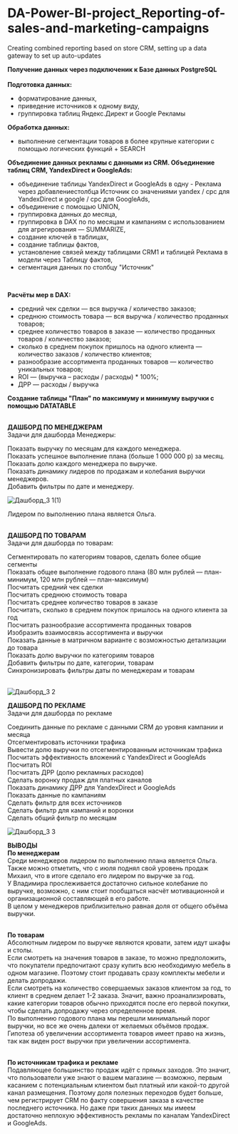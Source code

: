 # DA-Power-BI-project_Reporting-of-sales-and-marketing-campaigns
Creating combined reporting based on store CRM, setting up a data gateway to set up auto-updates

**Получение данных через подключеник к Базе данных PostgreSQL**<br><br>
**Подготовка данных:**<br>
- форматирование данных, 
- приведение источников к одному виду, 
- группировка таблиц Яндекс.Директ и Google Рекламы<br>

**Обработка данных:**<br>
- выполнение сегментации товаров в более крупные категории с помощью логических функций + SEARCH<br>
 
**Объединение данных рекламы с данными из CRM. Объединение таблиц CRM, YandexDirect и GoogleAds:**<br>
- объединение таблицы YandexDirect и GoogleAds в одну - Реклама через добавлениестолбца Источник со значениями yandex / cpc для YandexDirect и google / cpc для GoogleAds,
- объединение с помощью UNION,
- группировка данных до месяца,
- группировка в DAX по по месяцам и кампаниям с использованием для агрегирования — SUMMARIZE,
- создание ключей в таблицах,
- создание таблицы фактов,
- установление связей между таблицами CRM1 и таблицей Реклама в модели через Таблицу фактов,
- сегментация данных по столбцу "Источник"
<br>

**Расчёты мер в DAX:**<br>
- средний чек сделки — вся выручка / количество заказов;
- среднюю стоимость товара — вся выручка / количество проданных товаров;
- среднее количество товаров в заказе — количество проданных товаров / количество заказов;
- сколько в среднем покупок пришлось на одного клиента — количество заказов / количество клиентов;
- разнообразие ассортимента проданных товаров — количество уникальных товаров;
- ROI — (выручка – расходы / расходы) * 100%;
- ДРР — расходы / выручка

**Создание таблицы "План" по максимуму и минимуму выручки с помощью DATATABLE**
<br><br>

**ДАШБОРД ПО МЕНЕДЖЕРАМ**<br>
Задачи для дашборда Менеджеры:<br>

Показать выручку по месяцам для каждого менеджера.<br>
Показать успешное выполнение плана (больше 1 000 000 р) за месяц.<br>
Показать долю каждого менеджера по выручке.<br>
Показать динамику лидеров по продажам и колебания выручки менеджеров.<br>
Добавить фильтры по дате и менеджеру.<br>

![Дашборд_3 1(1)](https://github.com/ElenaTratsevskaya/DA-Power-BI-project_Reporting-of-sales-and-marketing-campaigns/assets/110056199/bbff2eae-3e0d-49c5-9c0d-8fa780262c37)

Лидером по выполнению плана является Ольга.<br><br>

**ДАШБОРД ПО ТОВАРАМ**<br>
Задачи для дашборда по товарам:<br>

Сегментировать по категориям товаров, сделать более общие сегменты<br>
Показать общее выполнение годового плана (80 млн рублей — план-минимум, 120 млн рублей — план-максимум)<br>
Посчитать средний чек сделки<br>
Посчитать среднюю стоимость товара<br>
Посчитать среднее количество товаров в заказе<br>
Посчитать, сколько в среднем покупок пришлось на одного клиента за год<br>
Посчитать разнообразие ассортимента проданных товаров<br>
Изобразить взаимосвязь ассортимента и выручки<br>
Показать данные в матричном варианте с возможностью детализации до товара<br>
Показать долю выручки по категориям товаров<br>
Добавить фильтры по дате, категории, товарам<br>
Синхронизировать фильтры даты по менеджерам и товарам<br><br>

![Дашборд_3 2](https://github.com/ElenaTratsevskaya/DA-Power-BI-project_Reporting-of-sales-and-marketing-campaigns/assets/110056199/659cefff-5f54-42f8-9046-588deefde561)


**ДАШБОРД ПО РЕКЛАМЕ**<br>
Задачи для дашборда по рекламе<br>

Соединить данные по рекламе с данными CRM до уровня кампании и месяца<br>
Отсегментировать источники трафика<br>
Вывести долю выручки по отсегментированным источникам трафика<br>
Посчитать эффективность вложений с YandexDirect и GoogleAds<br>
Посчитать ROI<br>
Посчитать ДРР (долю рекламных расходов)<br>
Сделать воронку продаж для платных каналов<br>
Показать динамику ДРР для YandexDirect и GoogleAds<br>
Показать данные по кампаниям<br>
Сделать фильтр для всех источников<br>
Сделать фильтр для кампаний и воронки<br>
Сделать общий фильтр по месяцам
<br>

![Дашборд_3 3](https://github.com/ElenaTratsevskaya/DA-Power-BI-project_Reporting-of-sales-and-marketing-campaigns/assets/110056199/18a92fbf-105b-4a59-83f2-6c08774a423a)

**ВЫВОДЫ**<br>
**По менеджерам**<br>
Среди менеджеров лидером по выполнению плана является Ольга.<br>
Также можно отметить, что с июля поднял свой уровень продаж Михаил, что в итоге сделало его лидером по выручке за год.<br>
У Владимира прослеживается достаточно сильное колебание по выручке, возможно, с ним стоит пообщаться насчёт мотивационной и организационной составляющей в его работе.<br>
В целом у менеджеров приблизительно равная доля от общего объёма выручки.<br><br>

**По товарам**<br>
Абсолютным лидером по выручке являются кровати, затем идут шкафы и столы.<br>
Если смотреть на значения товаров в заказе, то можно предположить, что покупатели предпочитают сразу купить всю необходимую мебель в одном магазине. Поэтому стоит продавать сразу комплекты мебели и делать допродажи.<br>
Если смотреть на количество совершаемых заказов клиентом за год, то клиент в среднем делает 1-2 заказа. Значит, важно проанализировать, какие категории товаров обычно приходятся после его первой покупки, чтобы сделать допродажу через определенное время.<br>
По выполнению годового плана мы перешли минимальный порог выручки, но все же очень далеки от желаемых объёмов продаж.<br>
Гипотеза об увеличении ассортимента товаров имеет право на жизнь, так как виден рост выручки при увеличении ассортимента.<br><br>

**По источникам трафика и рекламе**<br>
Подавляющее большинство продаж идёт с прямых заходов. Это значит, что пользователи уже знают о вашем магазине — возможно, первым касанием с потенциальным клиентом был платный или какой-то другой канал размещения. Поэтому доля полезных переходов будет больше, чем регистрирует CRM по факту совершения заказа в качестве последнего источника. Но даже при таких данных мы имеем достаточно неплохую эффективность рекламы по каналам YandexDirect и GoogleAds.
